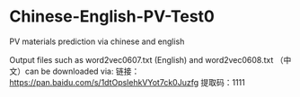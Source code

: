 # Chinese-English-PV-Test0
PV materials prediction via chinese and english


Output files such as word2vec0607.txt (English) and word2vec0608.txt （中文）can be downloaded via:
链接：https://pan.baidu.com/s/1dtOpslehkVYot7ck0Juzfg 
提取码：1111 
